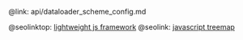 @link: api/dataloader_scheme_config.md

@seolinktop: [lightweight js framework](https://webix.com)
@seolink: [javascript treemap](https://webix.com/widget/treemap/)